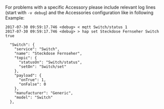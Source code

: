 For problems with a specific Accessory please include relevant log lines (start with `-v debug`) and the Accessories configuration like in following Example:

```
2017-07-30 09:59:17.746 <debug> < mqtt Switch/status 1
2017-07-30 09:59:17.746 <debug> > hap set Steckdose Fernseher Switch true
```

```
  "Switch": {
    "service": "Switch",
    "name": "Steckdose Fernseher",
    "topic": {
      "statusOn": "Switch/status",
      "setOn": "Switch/set"
    },
    "payload": {
      "onTrue": 1,
      "onFalse": 0
    },
    "manufacturer": "Generic",
    "model": "Switch"
  },
```
